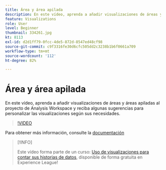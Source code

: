 ```yaml
---
title: Área y área apilada
description: En este vídeo, aprenda a añadir visualizaciones de áreas y áreas apiladas al proyecto de Analysis Workspace y reciba algunas sugerencias para personalizar las visualizaciones según sus necesidades.
feature: Visualizations
role: User
level: Beginner
thumbnail: 334261.jpg
kt: 8113
exl-id: d2d1ff79-0fcc-4de5-872d-8547ed48cf98
source-git-commit: c9f3316fe30d6cfc505dd2c3238b1b6f0661a709
workflow-type: tm+mt
source-wordcount: '112'
ht-degree: 82%

---
```


# Área y área apilada

En este vídeo, aprenda a añadir visualizaciones de áreas y áreas apiladas al proyecto de Analysis Workspace y reciba algunas sugerencias para personalizar las visualizaciones según sus necesidades.

>[!VIDEO](https://video.tv.adobe.com/v/334261/?quality=12&learn=on)

Para obtener más información, consulte la [documentación](https://experienceleague.adobe.com/docs/analytics/analyze/analysis-workspace/visualizations/area.html?lang=es#)

>[!INFO]
>
> Este vídeo forma parte de un curso: [Uso de visualizaciones para contar sus historias de datos](https://experienceleague.adobe.com/?recommended=Analytics-U-1-2021.1.visualizations&amp;lang=es), disponible de forma gratuita en Experience League!
